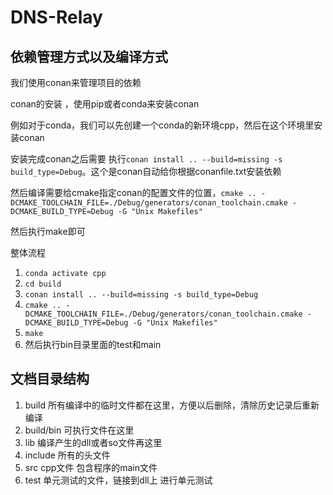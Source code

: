 # DNS-Relay

## 依赖管理方式以及编译方式

我们使用conan来管理项目的依赖

conan的安装 ，使用pip或者conda来安装conan

例如对于conda，我们可以先创建一个conda的新环境cpp，然后在这个环境里安装conan

安装完成conan之后需要 执行`conan install .. --build=missing -s build_type=Debug`。这个是conan自动给你根据conanfile.txt安装依赖

然后编译需要给cmake指定conan的配置文件的位置，`cmake .. -DCMAKE_TOOLCHAIN_FILE=./Debug/generators/conan_toolchain.cmake -DCMAKE_BUILD_TYPE=Debug -G "Unix Makefiles"`

然后执行make即可

整体流程
1. `conda activate cpp`
2. `cd build`
3. `conan install .. --build=missing -s build_type=Debug`
4. `cmake .. -DCMAKE_TOOLCHAIN_FILE=./Debug/generators/conan_toolchain.cmake -DCMAKE_BUILD_TYPE=Debug -G "Unix Makefiles"`
5. `make`
6. 然后执行bin目录里面的test和main



## 文档目录结构

1. build 所有编译中的临时文件都在这里，方便以后删除，清除历史记录后重新编译
2. build/bin 可执行文件在这里
3. lib 编译产生的dll或者so文件再这里
4. include 所有的头文件
5. src cpp文件 包含程序的main文件
6. test 单元测试的文件，链接到dll上 进行单元测试
